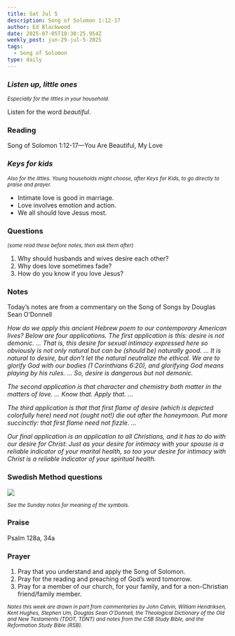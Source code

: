 ```yaml
---
title: Sat Jul 5
description: Song of Solomon 1:12-17
author: Ed Blackwood
date: 2025-07-05T18:30:25.954Z
weekly_post: jun-29-jul-5-2025
tags:
  - Song of Solomon
type: daily
---
```

### *Listen up, little ones*

<div><small><i>Especially for the littles in your household.</i></small></div>

Listen for the word *beautiful*.

### Reading

Song of Solomon 1:12-17—You Are Beautiful, My Love

### *Keys for kids*

<div><small><i>Also for the littles. Young households might choose, after Keys for Kids, to go directly to praise and prayer.</i></small></div>

* Intimate love is good in marriage.
* Love involves emotion and action.
* We all should love Jesus most.

### Questions

<div><small><i>(some read these before notes, then ask them after)</i></small></div>

1. Why should husbands and wives desire each other?
2. Why does love sometimes fade?
3. How do you know if you love Jesus?

### Notes

Today’s notes are from a commentary on the Song of Songs by Douglas Sean O’Donnell

*How do we apply this ancient Hebrew poem to our contemporary American lives? Below are four applications.
The first application is this: desire is not demonic. … That is, this desire for sexual intimacy expressed here so obviously is not only natural but can be (should be) naturally good. … It is natural to desire, but don’t let the natural neutralize the ethical. We are to glorify God with our bodies (1 Corinthians 6:20), and glorifying God means playing by his rules. … So, desire is dangerous but not demonic.*

*The second application is that character and chemistry both matter in the matters of love. … Know that. Apply that. …*

*The third application is that that first flame of desire (which is depicted colorfully here) need not (ought not!) die out after the honeymoon. Put more succinctly: that first flame need not fizzle. …* 

*Our final application is an application to all Christians, and it has to do with our desire for Christ: Just as your desire for intimacy with your spouse is a reliable indicator of your marital health, so too your desire for intimacy with Christ is a reliable indicator of your spiritual health.*

### Swedish Method questions

![](/static/img/family_worship_study_ed-swedish_questions.png)

<div><small><i>See the Sunday notes for meaning of the symbols.</i></small></div>

### Praise

Psalm 128a, 34a

### Prayer

1. Pray that you understand and apply the Song of Solomon.
2. Pray for the reading and preaching of God’s word tomorrow.
3. Pray for a member of our church, for your family, and for a non-Christian friend/family member.

<div><small><i>Notes this week are drawn in part from commentaries by John Calvin, William Hendriksen, Kent Hughes, Stephen Um, Douglas Sean O’Donnell, the Theological Dictionary of the Old and New Testaments (TDOT, TDNT) and notes from the CSB Study Bible, and the Reformation Study Bible (RSB).</i></small></div>